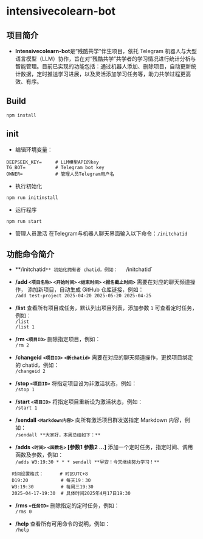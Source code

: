 # intensivecolearn-bot

## 项目简介
* **Intensivecolearn-bot**是“残酷共学”伴生项目，依托 Telegram 机器人与大型语言模型（LLM）协作，旨在对“残酷共学”共学者的学习情况进行统计分析与智能管理。目前已实现的功能包括：通过机器人添加、删除项目，自动更新统计数据，定时推送学习进展，以及灵活添加学习任务等，助力共学过程更高效、有序。

## Build
```
npm install
```

## init
* 编辑环境变量：
```
DEEPSEEK_KEY=     # LLM模型API的key              
TG_BOT=           # Telegram bot key   
OWNER=            # 管理人员Telegram用户名

```
* 执行初始化
```
npm run initinstall
```
* 运行程序
```
npm run start
```
* 管理人员激活
在Telegram与机器人聊天界面输入以下命令：`/initchatid`

## 功能命令简介
* **/initchatid`**
  初始化拥有者 chatid，例如：  
  `/initchatid`

* **/add `<项目名称>` `<开始时间>` `<结束时间>` `<报名截止时间>`**
 需要在对应的聊天频道操作， 添加新项目，自动生成 GitHub 仓库链接，例如：  
  `/add test-project 2025-04-20 2025-05-20 2025-04-25`

* **/list**
  查看所有项目或任务，默认列出项目列表，添加参数 `1` 可查看定时任务，例如：  
  `/list`  
  `/list 1`

* **/rm `<项目ID>`**
  删除指定项目，例如：  
  `/rm 2`

* **/changeid `<项目ID>` `<新chatid>`**
  需要在对应的聊天频道操作，更换项目绑定的 chatid，例如：  
  `/changeid 2`

* **/stop `<项目ID>`**
  将指定项目设为非激活状态，例如：  
  `/stop 1`

* **/start `<项目ID>`**
  将指定项目重新设为激活状态，例如：  
  `/start 1`

* **/sendall `<Markdown内容>`**
  向所有激活项目群发送指定 Markdown 内容，例如：  
  `/sendall **大家好，本周总结如下：**`

* **/adds `<时间>` `<函数名>` [参数1 参数2 ...]**
  添加一个定时任务，指定时间、调用函数及参数，例如：  
  `/adds W3:19:30 * * * sendall **早安！今天继续努力学习！**`

```
  时间设置格式：      # 时区UTC+8
  D19:20            # 每天19：30
  W3:19:30          # 每周三19:30
  2025-04-17-19:30  # 具体时间2025年4月17日19:30
```

* **/rms `<任务ID>`**
  删除指定的定时任务，例如：  
  `/rms 0`

* **/help**
  查看所有可用命令的说明，例如：  
  `/help`




